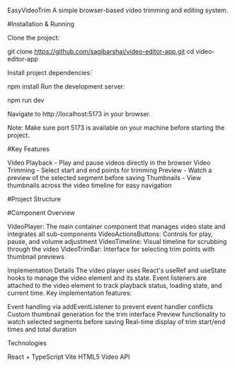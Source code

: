 EasyVideoTrim
A simple browser-based video trimming and editing system.


#Installation & Running

Clone the project:

git clone https://github.com/sagibarshai/video-editor-app.git
cd video-editor-app

Install project dependencies:ֿ

npm install
Run the development server:

npm run dev

Navigate to http://localhost:5173 in your browser.


Note: Make sure port 5173 is available on your machine before starting the project.

#Key Features

Video Playback - Play and pause videos directly in the browser
Video Trimming - Select start and end points for trimming
Preview - Watch a preview of the selected segment before saving
Thumbnails - View thumbnails across the video timeline for easy navigation

#Project Structure



#Component Overview

VideoPlayer: The main container component that manages video state and integrates all sub-components
VideoActionsButtons: Controls for play, pause, and volume adjustment
VideoTimeline: Visual timeline for scrubbing through the video
VideoTrimBar: Interface for selecting trim points with thumbnail previews

Implementation Details
The video player uses React's useRef and useState hooks to manage the video element and its state. Event listeners are attached to the video element to track playback status, loading state, and current time.
Key implementation features:

Event handling via addEventListener to prevent event handler conflicts
Custom thumbnail generation for the trim interface
Preview functionality to watch selected segments before saving
Real-time display of trim start/end times and total duration

Technologies

React + TypeScript
Vite
HTML5 Video API

